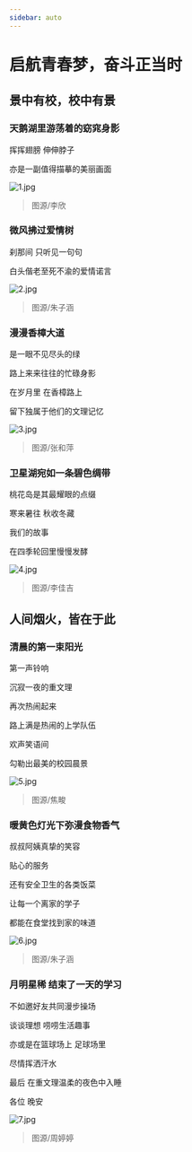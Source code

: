```yaml
---
sidebar: auto
---
```


# 启航青春梦，奋斗正当时

## 景中有校，校中有景

### 天鹅湖里游荡着的窈窕身影

挥挥翅膀 伸伸脖子

亦是一副值得描摹的美丽画面

![1.jpg](./pic/1.jpg)

> 图源/李欣

### 微风拂过爱情树

刹那间 只听见一句句

白头偕老至死不渝的爱情诺言

![2.jpg](./pic/2.jpg)

> 图源/朱子涵

### 漫漫香樟大道

是一眼不见尽头的绿

路上来来往往的忙碌身影

在岁月里 在香樟路上

留下独属于他们的文理记忆

![3.jpg](./pic/3.jpg)

> 图源/张和萍

### 卫星湖宛如一条碧色绸带

桃花岛是其最耀眼的点缀

寒来暑往 秋收冬藏

我们的故事

在四季轮回里慢慢发酵

![4.jpg](./pic/4.jpg)

> 图源/李佳吉

## 人间烟火，皆在于此

### 清晨的第一束阳光

第一声铃响

沉寂一夜的重文理

再次热闹起来

路上满是热闹的上学队伍

欢声笑语间

勾勒出最美的校园晨景

![5.jpg](./pic/5.jpg)

> 图源/焦畯

### 暖黄色灯光下弥漫食物香气

叔叔阿姨真挚的笑容

贴心的服务

还有安全卫生的各类饭菜

让每一个离家的学子

都能在食堂找到家的味道

![6.jpg](./pic/6.jpg)

> 图源/朱子涵

### 月明星稀 结束了一天的学习

不如邀好友共同漫步操场

谈谈理想 唠唠生活趣事

亦或是在篮球场上 足球场里

尽情挥洒汗水

最后 在重文理温柔的夜色中入睡

各位 晚安

![7.jpg](./pic/7.jpg)

> 图源/周婷婷
